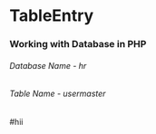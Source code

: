 # TableEntry
### Working with Database in PHP

###### Database Name - hr
###### Table Name - usermaster
#hii
